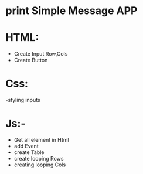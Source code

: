 # print Simple Message APP

# HTML:
- Create Input  Row,Cols
- Create Button 
# Css:
-styling inputs
# Js:-
- Get all element in Html
- add Event 
- create Table
- create looping Rows
- creating looping Cols
